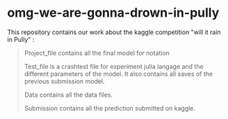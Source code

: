 # omg-we-are-gonna-drown-in-pully

This repository contains our work about the kaggle competition "will it rain in Pully" :  

> Project_file contains all the final model for notation
> 
> Test_file is a crashtest file for experiment julia langage and the different parameters of the model. It also contains all saves of the previous submission model.
> 
> Data contains all the data files. 
> 
> Submission contains all the prediction submitted on kaggle. 
